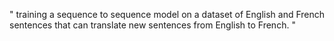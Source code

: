 " training a sequence to sequence model on a dataset of English and French sentences that can translate new sentences from English to French. "  
